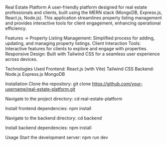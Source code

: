 Real Estate Platform
A user-friendly platform designed for real estate professionals and clients, built using the MERN stack (MongoDB, Express.js, React.js, Node.js). This application streamlines property listing management and provides interactive tools for client engagement, enhancing operational efficiency.

Features ->
Property Listing Management: Simplified process for adding, updating, and managing property listings.
Client Interaction Tools: Interactive features for clients to explore and engage with properties.
Responsive Design: Built with Tailwind CSS for a seamless user experience across devices.



Technologies Used
Frontend:
React.js (with Vite)
Tailwind CSS
Backend:
Node.js
Express.js
MongoDB


Installation
Clone the repository:
git clone https://github.com/your-username/real-estate-platform.git

Navigate to the project directory:
cd real-estate-platform

Install frontend dependencies:
npm install

Navigate to the backend directory:
cd backend

Install backend dependencies:
npm install



Usage
Start the development server:
npm run dev
